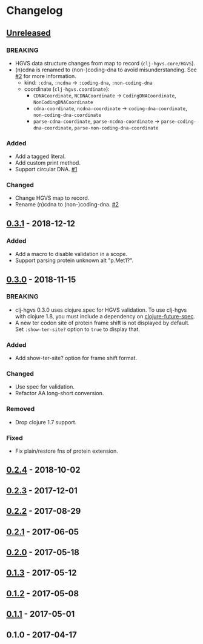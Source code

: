 # Changelog

## [Unreleased]

### BREAKING

- HGVS data structure changes from map to record (`clj-hgvs.core/HGVS`).
- (n)cdna is renamed to (non-)coding-dna to avoid misunderstanding. See [#2](https://github.com/chrovis/clj-hgvs/issues/2) for more information.
    - kind: `:cdna`, `:ncdna` → `:coding-dna`, `:non-coding-dna`
    - coordinate (`clj-hgvs.coordinate`):
        - `CDNACoordinate`, `NCDNACoordinate` → `CodingDNACoordinate`, `NonCodingDNACoordinate`
        - `cdna-coordinate`, `ncdna-coordinate` → `coding-dna-coordinate`, `non-coding-dna-coordinate`
        - `parse-cdna-coordinate`, `parse-ncdna-coordinate` → `parse-coding-dna-coordinate`, `parse-non-coding-dna-coordinate`

### Added

- Add a tagged literal.
- Add custom print method.
- Support circular DNA. [#1](https://github.com/chrovis/clj-hgvs/issues/1)

### Changed

- Change HGVS map to record.
- Rename (n)cdna to (non-)coding-dna. [#2](https://github.com/chrovis/clj-hgvs/issues/2)

## [0.3.1] - 2018-12-12

### Added

- Add a macro to disable validation in a scope.
- Support parsing protein unknown alt "p.Met1?".

## [0.3.0] - 2018-11-15

### BREAKING

- clj-hgvs 0.3.0 uses clojure.spec for HGVS validation. To use clj-hgvs with
  clojure 1.8, you must include a dependency on
  [clojure-future-spec](https://github.com/tonsky/clojure-future-spec).
- A new ter codon site of protein frame shift is not displayed by default.
  Set `:show-ter-site?` option to `true` to display that.

### Added

- Add show-ter-site? option for frame shift format.

### Changed

- Use spec for validation.
- Refactor AA long-short conversion.

### Removed

- Drop clojure 1.7 support.

### Fixed

- Fix plain/restore fns of protein extension.

## [0.2.4] - 2018-10-02

## [0.2.3] - 2017-12-01

## [0.2.2] - 2017-08-29

## [0.2.1] - 2017-06-05

## [0.2.0] - 2017-05-18

## [0.1.3] - 2017-05-12

## [0.1.2] - 2017-05-08

## [0.1.1] - 2017-05-01

## 0.1.0 - 2017-04-17

[Unreleased]: https://github.com/chrovis/clj-hgvs/compare/0.3.1...HEAD
[0.3.1]: https://github.com/chrovis/clj-hgvs/compare/0.3.0...0.3.1
[0.3.0]: https://github.com/chrovis/clj-hgvs/compare/0.2.4...0.3.0
[0.2.4]: https://github.com/chrovis/clj-hgvs/compare/0.2.3...0.2.4
[0.2.3]: https://github.com/chrovis/clj-hgvs/compare/0.2.2...0.2.3
[0.2.2]: https://github.com/chrovis/clj-hgvs/compare/0.2.1...0.2.2
[0.2.1]: https://github.com/chrovis/clj-hgvs/compare/0.2.0...0.2.1
[0.2.0]: https://github.com/chrovis/clj-hgvs/compare/0.1.3...0.2.0
[0.1.3]: https://github.com/chrovis/clj-hgvs/compare/0.1.2...0.1.3
[0.1.2]: https://github.com/chrovis/clj-hgvs/compare/0.1.1...0.1.2
[0.1.1]: https://github.com/chrovis/clj-hgvs/compare/0.1.0...0.1.1
